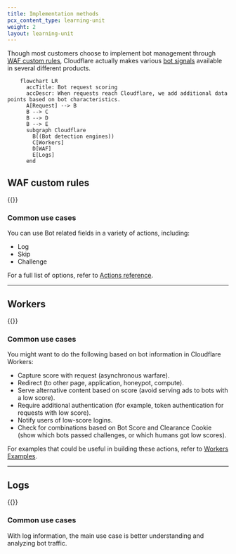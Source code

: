 ```yaml
---
title: Implementation methods
pcx_content_type: learning-unit
weight: 2
layout: learning-unit
---
```


Though most customers choose to implement bot management through [WAF custom rules](#waf-custom-rules), Cloudflare actually makes various [bot signals](/learning-paths/bot-management/planning/bot-signals/) available in several different products.

```mermaid
    flowchart LR
      accTitle: Bot request scoring
      accDescr: When requests reach Cloudflare, we add additional data points based on bot characteristics.
      A[Request] --> B
      B --> C
      B --> D
      B --> E
      subgraph Cloudflare
        B((Bot detection engines))
        C[Workers]
        D[WAF]
        E[Logs]
      end
```

## WAF custom rules

{{<render file="_firewall-variables.md" productFolder="bots" >}}

### Common use cases

You can use Bot related fields in a variety of actions, including:

- Log
- Skip
- Challenge

For a full list of options, refer to [Actions reference](/ruleset-engine/rules-language/actions/).

---

## Workers

{{<render file="_workers-cf-request.md" productFolder="bots" >}}

### Common use cases

You might want to do the following based on bot information in Cloudflare Workers:

- Capture score with request (asynchronous warfare).
- Redirect (to other page, application, honeypot, compute).
- Serve alternative content based on score (avoid serving ads to bots with a low score).
- Require additional authentication (for example, token authentication for requests with low score).
- Notify users of low-score logins.
- Check for combinations based on Bot Score and Clearance Cookie (show which bots passed challenges, or which humans got low scores).

For examples that could be useful in building these actions, refer to [Workers Examples](/workers/examples/).

---

## Logs

{{<render file="_bot-log-fields.md" productFolder="bots" >}}

### Common use cases

With log information, the main use case is better understanding and analyzing bot traffic.